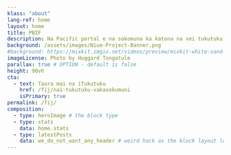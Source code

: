 ```yaml
---
klass: "about"
lang-ref: home
layout: home
title: PBIF
description: Na Pacific portal e na sokomuna ka katona na vei tukutuku e so me baleta na iYaubula e na Pasifika ka tiko e na GBIF
background: /assets/images/Niue-Project-Banner.png
#background: https://mixkit.imgix.net/videos/preview/mixkit-white-sand-beach-and-palm-trees-1564-0.jpg?w=1200&h=630&fit=crop
imageLicense: Photo by Huggard Tongatule
parallax: true # OPTION - default is false
height: 90vh
cta:
  - text: Taura mai na iTukutuku
    href: /fij/nai-tukutuku-vakasokumuni
    isPrimary: true
permalink: /fij/
composition:
  - type: heroImage # the block type
  - type: stats
    data: home.stats
  - type: latestPosts
    data: we_do_not_want_any_header # weird hack as the block layout looks for a data element and falls back to the page if none is present
---
```


